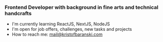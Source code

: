 ### Frontend Developer with background in fine arts and technical handcrafts

- I'm currently learning ReactJS, NextJS, NodeJS
- I'm open for job offers, challenges, new tasks and projects
- How to reach me: [mail@kristofbaranski.com](mailto:mail@kristofbaranski.com)
